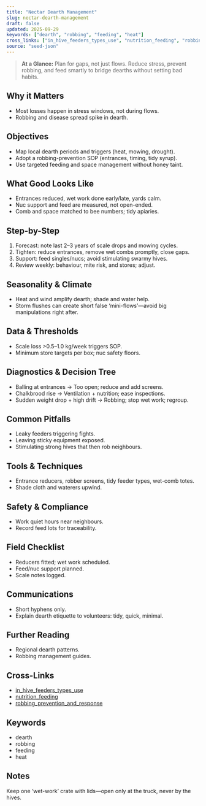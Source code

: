 ```yaml
---
title: "Nectar Dearth Management"
slug: nectar-dearth-management
draft: false
updated: 2025-09-29
keywords: ["dearth", "robbing", "feeding", "heat"]
cross_links: ["in_hive_feeders_types_use", "nutrition_feeding", "robbing_prevention_and_response"]
source: "seed-json"
---
```


> **At a Glance:** Plan for gaps, not just flows. Reduce stress, prevent robbing, and feed smartly to bridge dearths without setting bad habits.

## Why it Matters
- Most losses happen in stress windows, not during flows.
- Robbing and disease spread spike in dearth.

## Objectives
- Map local dearth periods and triggers (heat, mowing, drought).
- Adopt a robbing-prevention SOP (entrances, timing, tidy syrup).
- Use targeted feeding and space management without honey taint.

## What Good Looks Like
- Entrances reduced, wet work done early/late, yards calm.
- Nuc support and feed are measured, not open-ended.
- Comb and space matched to bee numbers; tidy apiaries.

## Step-by-Step
1) Forecast: note last 2–3 years of scale drops and mowing cycles.
2) Tighten: reduce entrances, remove wet combs promptly, close gaps.
3) Support: feed singles/nucs; avoid stimulating swarmy hives.
4) Review weekly: behaviour, mite risk, and stores; adjust.

## Seasonality & Climate
- Heat and wind amplify dearth; shade and water help.
- Storm flushes can create short false ‘mini-flows’—avoid big manipulations right after.

## Data & Thresholds
- Scale loss >0.5–1.0 kg/week triggers SOP.
- Minimum store targets per box; nuc safety floors.

## Diagnostics & Decision Tree
- Balling at entrances -> Too open; reduce and add screens.
- Chalkbrood rise -> Ventilation + nutrition; ease inspections.
- Sudden weight drop + high drift -> Robbing; stop wet work; regroup.

## Common Pitfalls
- Leaky feeders triggering fights.
- Leaving sticky equipment exposed.
- Stimulating strong hives that then rob neighbours.

## Tools & Techniques
- Entrance reducers, robber screens, tidy feeder types, wet-comb totes.
- Shade cloth and waterers upwind.

## Safety & Compliance
- Work quiet hours near neighbours.
- Record feed lots for traceability.

## Field Checklist
- Reducers fitted; wet work scheduled.
- Feed/nuc support planned.
- Scale notes logged.

## Communications
- Short hyphens only.
- Explain dearth etiquette to volunteers: tidy, quick, minimal.

## Further Reading
- Regional dearth patterns.
- Robbing management guides.

## Cross-Links
- [in_hive_feeders_types_use](/topics/in-hive-feeders-types-use/)
- [nutrition_feeding](/topics/nutrition-feeding/)
- [robbing_prevention_and_response](/topics/robbing-prevention-and-response/)

## Keywords
- dearth
- robbing
- feeding
- heat

## Notes
Keep one ‘wet-work’ crate with lids—open only at the truck, never by the hives.
